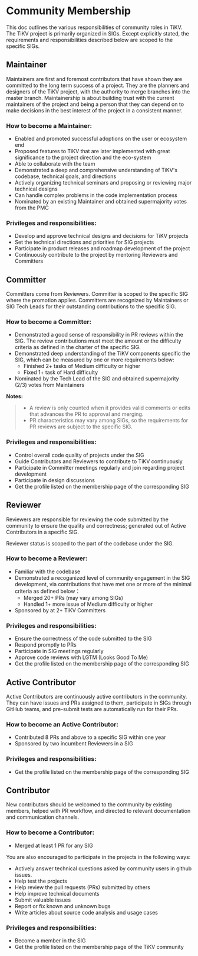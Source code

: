 # Community Membership

This doc outlines the various responsibilities of community roles in TiKV. The TiKV project is primarily organized in SIGs. Except explicitly stated, the requirements and responsibilities described below are scoped to the specific SIGs.

## Maintainer

Maintainers are first and foremost contributors that have shown they are committed to the long term success of a project. They are the planners and designers of the TiKV project, with the authority to merge branches into the master branch. Maintainership is about building trust with the current maintainers of the project and being a person that they can depend on to make decisions in the best interest of the project in a consistent manner.

### How to become a Maintainer:

- Enabled and promoted successful adoptions on the user or ecosystem end
- Proposed features to TiKV that are later implemented with great significance to the project direction and the eco-system
- Able to collaborate with the team
- Demonstrated a deep and comprehensive understanding of TiKV's codebase, technical goals, and directions
- Actively organizing technical seminars and proposing or reviewing major technical designs
- Can handle complex problems in the code implementation process
- Nominated by an existing Maintainer and obtained supermajority votes from the PMC

### Privileges and responsibilities:

- Develop and approve technical designs and decisions for TiKV projects
- Set the technical directions and priorities for SIG projects
- Participate in product releases and roadmap development of the project
- Continuously contribute to the project by mentoring Reviewers and Committers

## Committer

Committers come from Reviewers. Committer is scoped to the specific SIG where the promotion applies. Committers are recognized by Maintainers or SIG Tech Leads for their outstanding contributions to the specific SIG. 

### How to become a Committer:

- Demonstrated a good sense of responsibility in PR reviews within the SIG. The review contributions must meet the amount or the difficulty criteria as defined in the charter of the specific SIG.
- Demonstrated deep understanding of the TiKV components specific the SIG, which can be measured by one or more requirements below:
    - Finished 2+ tasks of Medium difficulty or higher
    - Fixed 1+ task of Hard difficulty
- Nominated by the Tech Lead of the SIG and obtained supermajority (2/3) votes from Maintainers

**Notes:**
>
> - A review is only counted when it provides valid comments or edits that advances the PR to approval and merging.
> - PR characteristics may vary among SIGs, so the requirements for PR reviews are subject to the specific SIG.

### Privileges and responsibilities:

- Control overall code quality of projects under the SIG
- Guide Contributors and Reviewers to contribute to TiKV continuously
- Participate in Committer meetings regularly and join regarding project development
- Participate in design discussions
- Get the profile listed on the membership page of the corresponding SIG

## Reviewer

Reviewers are responsible for reviewing the code submitted by the community to ensure the quality and correctness; generated out of Active Contributors in a specific SIG.

Reviewer status is scoped to the part of the codebase under the SIG.

### How to become a Reviewer:

- Familiar with the codebase
- Demonstrated a recoganized level of community engagement in the SIG development, via contributions that have met one or more of the minimal criteria as defined below：
  - Merged 20+ PRs (may vary among SIGs)
  - Handled 1+ more issue of Medium difficulty or higher
- Sponsored by at 2+ TiKV Committers

### Privileges and responsibilities:

- Ensure the correctness of the code submitted to the SIG
- Respond promptly to PRs
- Participate in SIG meetings regularly
- Approve code reviews with LGTM (Looks Good To Me)
- Get the profile listed on the membership page of the corresponding SIG

## Active Contributor

Active Contributors are continuously active contributors in the community. They can have issues and PRs assigned to them, participate in SIGs through GitHub teams, and pre-submit tests are automatically run for their PRs.

### How to become an Active Contributor:

- Contributed 8 PRs and above to a specific SIG within one year
- Sponsored by two incumbent Reviewers in a SIG

### Privileges and responsibilities:

- Get the profile listed on the membership page of the corresponding SIG

## Contributor

New contributors should be welcomed to the community by existing members, helped with PR workflow, and directed to relevant documentation and communication channels.

### How to become a Contributor:

- Merged at least 1 PR for any SIG

You are also encouraged to participate in the projects in the following ways:

- Actively answer technical questions asked by community users in github issues.
- Help test the projects
- Help review the pull requests (PRs) submitted by others
- Help improve technical documents
- Submit valuable issues
- Report or fix known and unknown bugs
- Write articles about source code analysis and usage cases

### Privileges and responsibilities:

- Become a member in the SIG
- Get the profile listed on the membership page of the TiKV community
